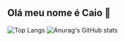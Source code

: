 ## Olá meu nome é Caio 👋

![Top Langs](https://github-readme-stats.vercel.app/api/top-langs/?username=MsoaresCa9&hide_progress=true)
![Anurag's GitHub stats](https://github-readme-stats.vercel.app/api?username=MsoaresCa9&show_icons=true&theme=radical)
